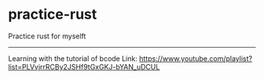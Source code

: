 # practice-rust

Practice rust for myselft

--------

Learning with the tutorial of bcode
Link: <https://www.youtube.com/playlist?list=PLVvjrrRCBy2JSHf9tGxGKJ-bYAN_uDCUL>
